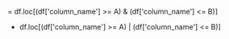 = df.loc[(df['column_name'] >= A) & (df['column_name'] <= B)]

- df.loc[(df['column_name'] >= A) | (df['column_name'] <= B)]
